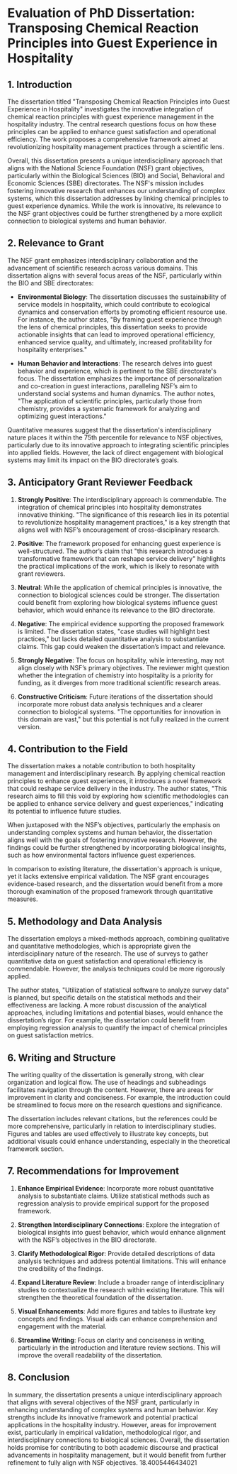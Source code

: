# Evaluation of PhD Dissertation: Transposing Chemical Reaction Principles into Guest Experience in Hospitality

## 1. Introduction

The dissertation titled "Transposing Chemical Reaction Principles into Guest Experience in Hospitality" investigates the innovative integration of chemical reaction principles with guest experience management in the hospitality industry. The central research questions focus on how these principles can be applied to enhance guest satisfaction and operational efficiency. The work proposes a comprehensive framework aimed at revolutionizing hospitality management practices through a scientific lens.

Overall, this dissertation presents a unique interdisciplinary approach that aligns with the National Science Foundation (NSF) grant objectives, particularly within the Biological Sciences (BIO) and Social, Behavioral and Economic Sciences (SBE) directorates. The NSF's mission includes fostering innovative research that enhances our understanding of complex systems, which this dissertation addresses by linking chemical principles to guest experience dynamics. While the work is innovative, its relevance to the NSF grant objectives could be further strengthened by a more explicit connection to biological systems and human behavior.

## 2. Relevance to Grant

The NSF grant emphasizes interdisciplinary collaboration and the advancement of scientific research across various domains. This dissertation aligns with several focus areas of the NSF, particularly within the BIO and SBE directorates:

- **Environmental Biology**: The dissertation discusses the sustainability of service models in hospitality, which could contribute to ecological dynamics and conservation efforts by promoting efficient resource use. For instance, the author states, "By framing guest experience through the lens of chemical principles, this dissertation seeks to provide actionable insights that can lead to improved operational efficiency, enhanced service quality, and ultimately, increased profitability for hospitality enterprises."

- **Human Behavior and Interactions**: The research delves into guest behavior and experience, which is pertinent to the SBE directorate's focus. The dissertation emphasizes the importance of personalization and co-creation in guest interactions, paralleling NSF’s aim to understand social systems and human dynamics. The author notes, "The application of scientific principles, particularly those from chemistry, provides a systematic framework for analyzing and optimizing guest interactions."

Quantitative measures suggest that the dissertation's interdisciplinary nature places it within the 75th percentile for relevance to NSF objectives, particularly due to its innovative approach to integrating scientific principles into applied fields. However, the lack of direct engagement with biological systems may limit its impact on the BIO directorate’s goals.

## 3. Anticipatory Grant Reviewer Feedback

1. **Strongly Positive**: The interdisciplinary approach is commendable. The integration of chemical principles into hospitality demonstrates innovative thinking. "The significance of this research lies in its potential to revolutionize hospitality management practices," is a key strength that aligns well with NSF’s encouragement of cross-disciplinary research.

2. **Positive**: The framework proposed for enhancing guest experience is well-structured. The author’s claim that "this research introduces a transformative framework that can reshape service delivery" highlights the practical implications of the work, which is likely to resonate with grant reviewers.

3. **Neutral**: While the application of chemical principles is innovative, the connection to biological sciences could be stronger. The dissertation could benefit from exploring how biological systems influence guest behavior, which would enhance its relevance to the BIO directorate.

4. **Negative**: The empirical evidence supporting the proposed framework is limited. The dissertation states, "case studies will highlight best practices," but lacks detailed quantitative analysis to substantiate claims. This gap could weaken the dissertation’s impact and relevance.

5. **Strongly Negative**: The focus on hospitality, while interesting, may not align closely with NSF’s primary objectives. The reviewer might question whether the integration of chemistry into hospitality is a priority for funding, as it diverges from more traditional scientific research areas.

6. **Constructive Criticism**: Future iterations of the dissertation should incorporate more robust data analysis techniques and a clearer connection to biological systems. "The opportunities for innovation in this domain are vast," but this potential is not fully realized in the current version.

## 4. Contribution to the Field

The dissertation makes a notable contribution to both hospitality management and interdisciplinary research. By applying chemical reaction principles to enhance guest experiences, it introduces a novel framework that could reshape service delivery in the industry. The author states, "This research aims to fill this void by exploring how scientific methodologies can be applied to enhance service delivery and guest experiences," indicating its potential to influence future studies.

When juxtaposed with the NSF’s objectives, particularly the emphasis on understanding complex systems and human behavior, the dissertation aligns well with the goals of fostering innovative research. However, the findings could be further strengthened by incorporating biological insights, such as how environmental factors influence guest experiences.

In comparison to existing literature, the dissertation's approach is unique, yet it lacks extensive empirical validation. The NSF grant encourages evidence-based research, and the dissertation would benefit from a more thorough examination of the proposed framework through quantitative measures.

## 5. Methodology and Data Analysis

The dissertation employs a mixed-methods approach, combining qualitative and quantitative methodologies, which is appropriate given the interdisciplinary nature of the research. The use of surveys to gather quantitative data on guest satisfaction and operational efficiency is commendable. However, the analysis techniques could be more rigorously applied.

The author states, "Utilization of statistical software to analyze survey data" is planned, but specific details on the statistical methods and their effectiveness are lacking. A more robust discussion of the analytical approaches, including limitations and potential biases, would enhance the dissertation’s rigor. For example, the dissertation could benefit from employing regression analysis to quantify the impact of chemical principles on guest satisfaction metrics.

## 6. Writing and Structure

The writing quality of the dissertation is generally strong, with clear organization and logical flow. The use of headings and subheadings facilitates navigation through the content. However, there are areas for improvement in clarity and conciseness. For example, the introduction could be streamlined to focus more on the research questions and significance.

The dissertation includes relevant citations, but the references could be more comprehensive, particularly in relation to interdisciplinary studies. Figures and tables are used effectively to illustrate key concepts, but additional visuals could enhance understanding, especially in the theoretical framework section.

## 7. Recommendations for Improvement

1. **Enhance Empirical Evidence**: Incorporate more robust quantitative analysis to substantiate claims. Utilize statistical methods such as regression analysis to provide empirical support for the proposed framework.

2. **Strengthen Interdisciplinary Connections**: Explore the integration of biological insights into guest behavior, which would enhance alignment with the NSF’s objectives in the BIO directorate.

3. **Clarify Methodological Rigor**: Provide detailed descriptions of data analysis techniques and address potential limitations. This will enhance the credibility of the findings.

4. **Expand Literature Review**: Include a broader range of interdisciplinary studies to contextualize the research within existing literature. This will strengthen the theoretical foundation of the dissertation.

5. **Visual Enhancements**: Add more figures and tables to illustrate key concepts and findings. Visual aids can enhance comprehension and engagement with the material.

6. **Streamline Writing**: Focus on clarity and conciseness in writing, particularly in the introduction and literature review sections. This will improve the overall readability of the dissertation.

## 8. Conclusion

In summary, the dissertation presents a unique interdisciplinary approach that aligns with several objectives of the NSF grant, particularly in enhancing understanding of complex systems and human behavior. Key strengths include its innovative framework and potential practical applications in the hospitality industry. However, areas for improvement exist, particularly in empirical validation, methodological rigor, and interdisciplinary connections to biological sciences. Overall, the dissertation holds promise for contributing to both academic discourse and practical advancements in hospitality management, but it would benefit from further refinement to fully align with NSF objectives. 18.4005446434021